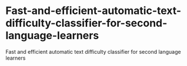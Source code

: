 # Fast-and-efficient-automatic-text-difficulty-classifier-for-second-language-learners
Fast and efficient automatic text difficulty classifier for second language learners
